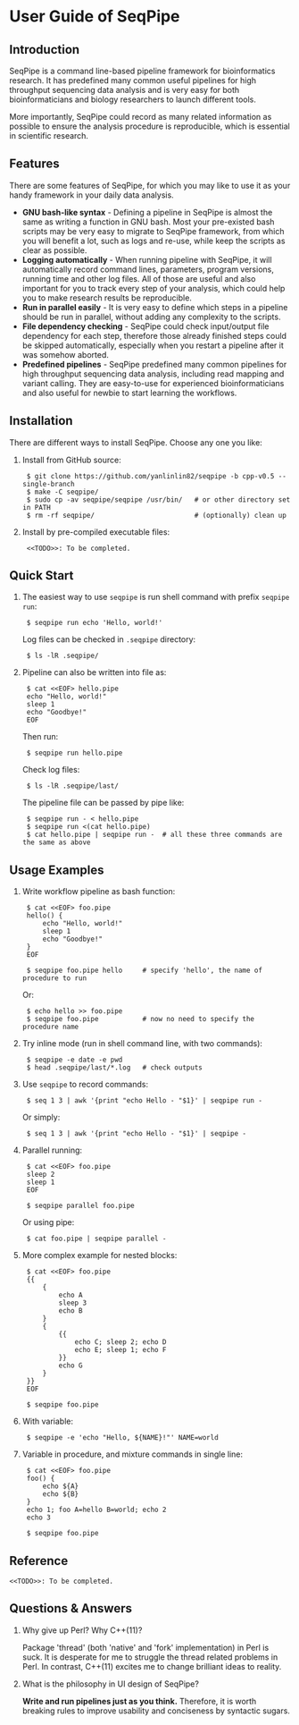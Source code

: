 # User Guide of SeqPipe

## Introduction

SeqPipe is a command line-based pipeline framework for bioinformatics research. It has predefined many common useful pipelines for high throughput sequencing data analysis and is very easy for both bioinformaticians and biology researchers to launch different tools.

More importantly, SeqPipe could record as many related information as possible to ensure the analysis procedure is reproducible, which is essential in scientific research.


## Features

There are some features of SeqPipe, for which you may like to use it as your handy framework in your daily data analysis.

- **GNU bash-like syntax** - Defining a pipeline in SeqPipe is almost the same as writing a function in GNU bash. Most your pre-existed bash scripts may be very easy to migrate to SeqPipe framework, from which you will benefit a lot, such as logs and re-use, while keep the scripts as clear as possible.
- **Logging automatically** - When running pipeline with SeqPipe, it will automatically record command lines, parameters, program versions, running time and other log files. All of those are useful and also important for you to track every step of your analysis, which could help you to make research results be reproducible.
- **Run in parallel easily** - It is very easy to define which steps in a pipeline should be run in parallel, without adding any complexity to the scripts.
- **File dependency checking** - SeqPipe could check input/output file dependency for each step, therefore those already finished steps could be skipped automatically, especially when you restart a pipeline after it was somehow aborted.
- **Predefined pipelines** - SeqPipe predefined many common pipelines for high throughput sequencing data analysis, including read mapping and variant calling. They are easy-to-use for experienced bioinformaticians and also useful for newbie to start learning the workflows.


## Installation

There are different ways to install SeqPipe. Choose any one you like:

1. Install from GitHub source:

        $ git clone https://github.com/yanlinlin82/seqpipe -b cpp-v0.5 --single-branch
        $ make -C seqpipe/
        $ sudo cp -av seqpipe/seqpipe /usr/bin/   # or other directory set in PATH
        $ rm -rf seqpipe/                         # (optionally) clean up

2. Install by pre-compiled executable files:

        <<TODO>>: To be completed.


## Quick Start

1. The easiest way to use `seqpipe` is run shell command with prefix `seqpipe run`:

        $ seqpipe run echo 'Hello, world!'

    Log files can be checked in `.seqpipe` directory:

        $ ls -lR .seqpipe/

2. Pipeline can also be written into file as:

        $ cat <<EOF> hello.pipe
        echo "Hello, world!"
        sleep 1
        echo "Goodbye!"
        EOF

    Then run:

        $ seqpipe run hello.pipe

    Check log files:

        $ ls -lR .seqpipe/last/

    The pipeline file can be passed by pipe like:

        $ seqpipe run - < hello.pipe
        $ seqpipe run <(cat hello.pipe)
        $ cat hello.pipe | seqpipe run -  # all these three commands are the same as above


## Usage Examples

1. Write workflow pipeline as bash function:

        $ cat <<EOF> foo.pipe
        hello() {
            echo "Hello, world!"
            sleep 1
            echo "Goodbye!"
        }
        EOF

        $ seqpipe foo.pipe hello     # specify 'hello', the name of procedure to run

    Or:

        $ echo hello >> foo.pipe
        $ seqpipe foo.pipe           # now no need to specify the procedure name

2. Try inline mode (run in shell command line, with two commands):

        $ seqpipe -e date -e pwd
        $ head .seqpipe/last/*.log   # check outputs

3. Use `seqpipe` to record commands:

        $ seq 1 3 | awk '{print "echo Hello - "$1}' | seqpipe run -

    Or simply:

        $ seq 1 3 | awk '{print "echo Hello - "$1}' | seqpipe -

4. Parallel running:

        $ cat <<EOF> foo.pipe
        sleep 2
        sleep 1
        EOF

        $ seqpipe parallel foo.pipe

    Or using pipe:

        $ cat foo.pipe | seqpipe parallel -

5. More complex example for nested blocks:

        $ cat <<EOF> foo.pipe
        {{
            {
                echo A
                sleep 3
                echo B
            }
            {
                {{
                    echo C; sleep 2; echo D
                    echo E; sleep 1; echo F
                }}
                echo G
            }
        }}
        EOF

        $ seqpipe foo.pipe

6. With variable:

        $ seqpipe -e 'echo "Hello, ${NAME}!"' NAME=world

7. Variable in procedure, and mixture commands in single line:

        $ cat <<EOF> foo.pipe
        foo() {
            echo ${A}
            echo ${B}
        }
        echo 1; foo A=hello B=world; echo 2
        echo 3

        $ seqpipe foo.pipe


## Reference

    <<TODO>>: To be completed.


## Questions & Answers

1. Why give up Perl? Why C++(11)?

    Package 'thread' (both 'native' and 'fork' implementation) in Perl is suck. It is desperate for me to struggle the thread related problems in Perl. In contrast, C++(11) excites me to change brilliant ideas to reality.

2. What is the philosophy in UI design of SeqPipe?

   **Write and run pipelines just as you think.** Therefore, it is worth breaking rules to improve usability and conciseness by syntactic sugars.
